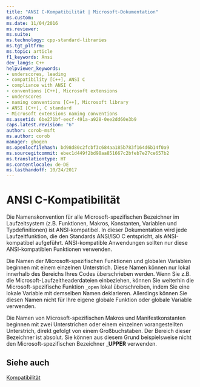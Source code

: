 ```yaml
---
title: "ANSI C-Kompatibilität | Microsoft-Dokumentation"
ms.custom: 
ms.date: 11/04/2016
ms.reviewer: 
ms.suite: 
ms.technology: cpp-standard-libraries
ms.tgt_pltfrm: 
ms.topic: article
f1_keywords: Ansi
dev_langs: C++
helpviewer_keywords:
- underscores, leading
- compatibility [C++], ANSI C
- compliance with ANSI C
- conventions [C++], Microsoft extensions
- underscores
- naming conventions [C++], Microsoft library
- ANSI [C++], C standard
- Microsoft extensions naming conventions
ms.assetid: 6be271bf-eecf-491a-a928-0ee2dd60e3b9
caps.latest.revision: "6"
author: corob-msft
ms.author: corob
manager: ghogen
ms.openlocfilehash: bd98d80c2fcbf3c684aa185b783f164d6b14f0a9
ms.sourcegitcommit: ebec1d449f2bd98aa851667c2bfeb7e27ce657b2
ms.translationtype: HT
ms.contentlocale: de-DE
ms.lasthandoff: 10/24/2017
---
```

# <a name="ansi-c-compliance"></a>ANSI C-Kompatibilität
Die Namenskonvention für alle Microsoft-spezifischen Bezeichner im Laufzeitsystem (z.B. Funktionen, Makros, Konstanten, Variablen und Typdefinitionen) ist ANSI-kompatibel. In dieser Dokumentation wird jede Laufzeitfunktion, die den Standards ANSI/ISO C entspricht, als ANSI-kompatibel aufgeführt. ANSI-kompatible Anwendungen sollten nur diese ANSI-kompatiblen Funktionen verwenden.  
  
 Die Namen der Microsoft-spezifischen Funktionen und globalen Variablen beginnen mit einem einzelnen Unterstrich. Diese Namen können nur lokal innerhalb des Bereichs Ihres Codes überschrieben werden. Wenn Sie z.B. die Microsoft-Laufzeitheaderdateien einbeziehen, können Sie weiterhin die Microsoft-spezifische Funktion `_open` lokal überschreiben, indem Sie eine lokale Variable mit demselben Namen deklarieren. Allerdings können Sie diesen Namen nicht für Ihre eigene globale Funktion oder globale Variable verwenden.  
  
 Die Namen von Microsoft-spezifischen Makros und Manifestkonstanten beginnen mit zwei Unterstrichen oder einem einzelnen vorangestellten Unterstrich, direkt gefolgt von einem Großbuchstaben. Der Bereich dieser Bezeichner ist absolut. Sie können aus diesem Grund beispielsweise nicht den Microsoft-spezifischen Bezeichner **_UPPER** verwenden.  
  
## <a name="see-also"></a>Siehe auch  
 [Kompatibilität](../c-runtime-library/compatibility.md)
